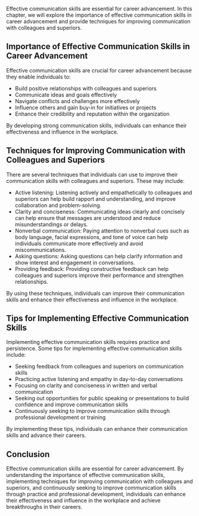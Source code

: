 
Effective communication skills are essential for career advancement. In this chapter, we will explore the importance of effective communication skills in career advancement and provide techniques for improving communication with colleagues and superiors.

Importance of Effective Communication Skills in Career Advancement
------------------------------------------------------------------

Effective communication skills are crucial for career advancement because they enable individuals to:

* Build positive relationships with colleagues and superiors
* Communicate ideas and goals effectively
* Navigate conflicts and challenges more effectively
* Influence others and gain buy-in for initiatives or projects
* Enhance their credibility and reputation within the organization

By developing strong communication skills, individuals can enhance their effectiveness and influence in the workplace.

Techniques for Improving Communication with Colleagues and Superiors
--------------------------------------------------------------------

There are several techniques that individuals can use to improve their communication skills with colleagues and superiors. These may include:

* Active listening: Listening actively and empathetically to colleagues and superiors can help build rapport and understanding, and improve collaboration and problem-solving.
* Clarity and conciseness: Communicating ideas clearly and concisely can help ensure that messages are understood and reduce misunderstandings or delays.
* Nonverbal communication: Paying attention to nonverbal cues such as body language, facial expressions, and tone of voice can help individuals communicate more effectively and avoid miscommunications.
* Asking questions: Asking questions can help clarify information and show interest and engagement in conversations.
* Providing feedback: Providing constructive feedback can help colleagues and superiors improve their performance and strengthen relationships.

By using these techniques, individuals can improve their communication skills and enhance their effectiveness and influence in the workplace.

Tips for Implementing Effective Communication Skills
----------------------------------------------------

Implementing effective communication skills requires practice and persistence. Some tips for implementing effective communication skills include:

* Seeking feedback from colleagues and superiors on communication skills
* Practicing active listening and empathy in day-to-day conversations
* Focusing on clarity and conciseness in written and verbal communication
* Seeking out opportunities for public speaking or presentations to build confidence and improve communication skills
* Continuously seeking to improve communication skills through professional development or training

By implementing these tips, individuals can enhance their communication skills and advance their careers.

Conclusion
----------

Effective communication skills are essential for career advancement. By understanding the importance of effective communication skills, implementing techniques for improving communication with colleagues and superiors, and continuously seeking to improve communication skills through practice and professional development, individuals can enhance their effectiveness and influence in the workplace and achieve breakthroughs in their careers.
